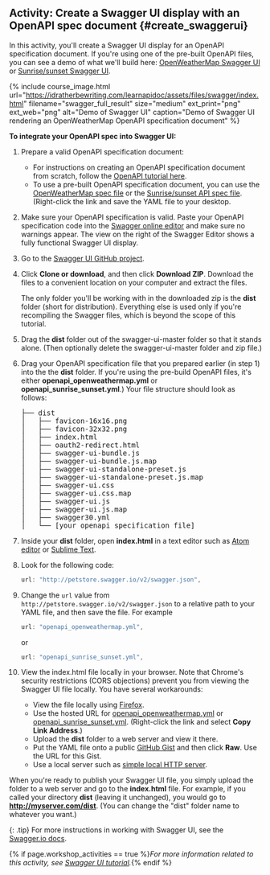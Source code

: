 ## <i class="fa fa-user-circle"></i> Activity: Create a Swagger UI display with an OpenAPI spec document {#create_swaggerui}

In this activity, you'll create a Swagger UI display for an OpenAPI specification document. If you're using one of the pre-built OpenAPI files, you can see a demo of what we'll build here: [OpenWeatherMap Swagger UI](https://idratherbewriting.com/learnapidoc/assets/files/swagger/) or [Sunrise/sunset Swagger UI](https://idratherbewriting.com/learnapidoc/assets/files/swagger-sunrise-sunset/index.html).

{% include course_image.html url="https://idratherbewriting.com/learnapidoc/assets/files/swagger/index.html" filename="swagger_full_result" size="medium" ext_print="png" ext_web="png" alt="Demo of Swagger UI" caption="Demo of Swagger UI rendering an OpenWeatherMap OpenAPI specification document" %}

**To integrate your OpenAPI spec into Swagger UI:**

1.  Prepare a valid OpenAPI specification document:
    *  For instructions on creating an OpenAPI specification document from scratch, follow the [OpenAPI tutorial here](pubapis_openapi_tutorial_overview.html).
    *  To use a pre-built OpenAPI specification document, you can use the [OpenWeatherMap spec file](https://idratherbewriting.com/learnapidoc/docs/rest_api_specifications/openapi_openweathermap.yml) or the [Sunrise/sunset API spec file](https://idratherbewriting.com/learnapidoc/assets/files/swagger-sunrise-sunset/openapi_sunrise_sunset.yml). (Right-click the link and save the YAML file to your desktop.

2.  Make sure your OpenAPI specification is valid. Paste your OpenAPI specification code into the [Swagger online editor](http://editor.swagger.io/#/) and make sure no warnings appear. The view on the right of the Swagger Editor shows a fully functional Swagger UI display.

3.  Go to the [Swagger UI GitHub project](https://github.com/swagger-api/swagger-ui).
4.  Click **Clone or download**, and then click **Download ZIP**. Download the files to a convenient location on your computer and extract the files.

	  The only folder you'll be working with in the downloaded zip is the **dist** folder (short for distribution). Everything else is used only if you're recompiling the Swagger files, which is beyond the scope of this tutorial.

5.  Drag the **dist** folder out of the swagger-ui-master folder so that it stands alone. (Then optionally delete the swagger-ui-master folder and zip file.)
7.  Drag your OpenAPI specification file that you prepared earlier (in step 1) into the the **dist** folder. If you're using the pre-build OpenAPI files, it's either **openapi_openweathermap.yml** or **openapi_sunrise_sunset.yml**.) Your file structure should look as follows:

    <pre>
    ├── dist
    │   ├── favicon-16x16.png
    │   ├── favicon-32x32.png
    │   ├── index.html
    │   ├── oauth2-redirect.html
    │   ├── swagger-ui-bundle.js
    │   ├── swagger-ui-bundle.js.map
    │   ├── swagger-ui-standalone-preset.js
    │   ├── swagger-ui-standalone-preset.js.map
    │   ├── swagger-ui.css
    │   ├── swagger-ui.css.map
    │   ├── swagger-ui.js
    │   ├── swagger-ui.js.map
    │   ├── swagger30.yml
    │   └── <span class="red">[your openapi specification file]</span>
    </pre>

4.  Inside your **dist** folder, open **index.html** in a text editor such as [Atom editor](https://atom.io/) or [Sublime Text](https://www.sublimetext.com/).
5.  Look for the following code:

    ```js
    url: "http://petstore.swagger.io/v2/swagger.json",
    ```

6.  Change the `url` value from `http://petstore.swagger.io/v2/swagger.json` to a relative path to your YAML file, and then save the file. For example

    ```js
    url: "openapi_openweathermap.yml",
    ```

    or

    ```js
    url: "openapi_sunrise_sunset.yml",
    ```

7.  View the index.html file locally in your browser. Note that Chrome's security restrictions (CORS objections) prevent you from viewing the Swagger UI file locally. You have several workarounds:

    *  View the file locally using [Firefox](https://www.mozilla.org/en-US/firefox/new/).
    *  Use the hosted URL for [openapi_openweathermap.yml](https://idratherbewriting.com/learnapidoc/docs/rest_api_specifications/openapi_openweathermap.yml) or [openapi_sunrise_sunset.yml](https://idratherbewriting.com/learnapidoc/assets/files/swagger-sunrise-sunset/openapi_sunrise_sunset.yml). (Right-click the link and select **Copy Link Address**.)
    *  Upload the **dist** folder to a web server and view it there.
    *  Put the YAML file onto a public [GitHub Gist](https://gist.github.com/) and then click **Raw**. Use the URL for this Gist.
    *  Use a local server such as [simple local HTTP server](https://developer.mozilla.org/en-US/docs/Learn/Common_questions/set_up_a_local_testing_server).

When you're ready to publish your Swagger UI file, you simply upload the folder to a web server and go to the **index.html** file. For example, if you called your directory **dist** (leaving it unchanged), you would go to **http://myserver.com/dist**. (You can change the "dist" folder name to whatever you want.)

{: .tip}
For more instructions in working with Swagger UI, see the [Swagger.io docs](https://swagger.io/docs/open-source-tools/swagger-ui/usage/installation/).

{% if page.workshop_activities == true %}*For more information related to this activity, see [Swagger UI tutorial](pubapis_swagger.html).*{% endif %}
